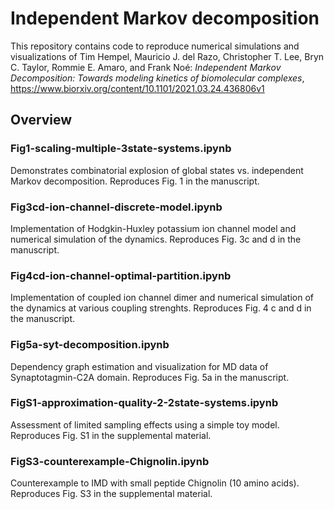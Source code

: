# Independent Markov decomposition
This repository contains code to reproduce numerical simulations and visualizations of
Tim Hempel, Mauricio J. del Razo, Christopher T. Lee, Bryn C. Taylor, Rommie E. Amaro, and Frank Noé:
*Independent Markov Decomposition: Towards modeling kinetics of biomolecular complexes*,
https://www.biorxiv.org/content/10.1101/2021.03.24.436806v1


## Overview
### Fig1-scaling-multiple-3state-systems.ipynb
Demonstrates combinatorial explosion of global states vs. independent Markov decomposition. Reproduces Fig. 1 in the manuscript.

### Fig3cd-ion-channel-discrete-model.ipynb
Implementation of Hodgkin-Huxley potassium ion channel model and numerical simulation of the dynamics. Reproduces Fig. 3c and d in the manuscript.

### Fig4cd-ion-channel-optimal-partition.ipynb
Implementation of coupled ion channel dimer and numerical simulation of the dynamics at various coupling strenghts. 
Reproduces Fig. 4 c and d in the manuscript.

### Fig5a-syt-decomposition.ipynb
Dependency graph estimation and visualization for MD data of Synaptotagmin-C2A domain. Reproduces Fig. 5a in the manuscript.

### FigS1-approximation-quality-2-2state-systems.ipynb
Assessment of limited sampling effects using a simple toy model. Reproduces Fig. S1 in the supplemental material.

### FigS3-counterexample-Chignolin.ipynb
Counterexample to IMD with small peptide Chignolin (10 amino acids). Reproduces Fig. S3 in the supplemental material.
